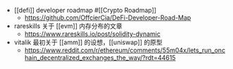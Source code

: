 - [[defi]] developer roadmap #[[Crypto Roadmap]]
	- https://github.com/OffcierCia/DeFi-Developer-Road-Map
- rareskills 关于 [[evm]] 内存分布的文章
	- https://www.rareskills.io/post/solidity-dynamic
- vitalik 最初关于 [[amm]] 的设想，[[uniswap]] 的原型
	- https://www.reddit.com/r/ethereum/comments/55m04x/lets_run_onchain_decentralized_exchanges_the_way/?rdt=44615